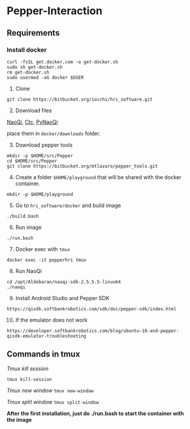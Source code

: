 # Pepper-Interaction

## Requirements

### Install docker

```
curl -fsSL get.docker.com -o get-docker.sh
sudo sh get-docker.sh
rm get-docker.sh
sudo usermod -aG docker $USER
```

1. Clone

```
git clone https://bitbucket.org/iocchi/hri_software.git
```

2. Download files

[NaoQi](https://drive.google.com/file/d/11BKWwQe1uLxf3aVoEP1xJsgcUfIX-bYY), 
[Ctc](https://drive.google.com/file/d/1D9oXwiA1vYKGFO7qh81vVsRO189AGZvd),
[PyNaoQi](https://drive.google.com/file/d/18uqf8iAfqnzRZHS206oSAWFYhCgoZ11p)

place them in ```docker/downloads``` folder.

3. Download pepper tools

```
mkdir -p $HOME/src/Pepper
cd $HOME/src/Pepper
git clone https://bitbucket.org/mtlazaro/pepper_tools.git
```
4. Create a folder ```$HOME/playground``` that will be shared with the docker container.

```
mkdir -p $HOME/playground
```

5. Go to ```hri_software/docker``` and build image

```
./build.bash
```
6. Run image

```
./run.bash
```

7. Docker exec with ``tmux``

```
docker exec -it pepperhri tmux
```

8. Run NaoQi 

``` 
cd /opt/Aldebaran/naoqi-sdk-2.5.5.5-linux64
./naoqi
```

9. Install Android Studio and Pepper SDK

```
https://qisdk.softbankrobotics.com/sdk/doc/pepper-sdk/index.html 
```

10. If the emulator does not work

```
https://developer.softbankrobotics.com/blog/ubuntu-18-and-pepper-qisdk-emulator-troubleshooting
```

## Commands in tmux

*Tmux kill session*

```tmux kill-session ```

*Tmux new window*
``` tmux new-window ```

*Tmux split window*
```tmux split-window```


**After the first installation, just do ./run.bash to start the container with the image**

